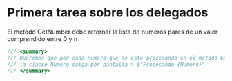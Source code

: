 # Primera tarea sobre los delegados

El metodo GetNumber debe retornar la lista de numeros pares de un valor comprendido entre 0 y n

```csharp
/// <summary>
/// Queremos que por cada numero que se esté procesando en el metodo GetNumber de
/// la classe Numero salga por pantalla > $"Procesando {Numero}"
/// </summary>
```
